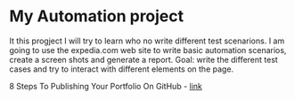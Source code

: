 # My Automation project
It this progject I will try to learn who no write different test scenarions. 
I am going to use the expedia.com web site to write basic automation scenarios, create a screen shots and generate a report. 
Goal: write the different test cases and try to interact with different elements on the page. 


8 Steps To Publishing Your Portfolio On GitHub - [link](https://medium.com/@brianmwevi/8-steps-to-publish-your-portfolio-on-github-9d6e6e3d2e84)
